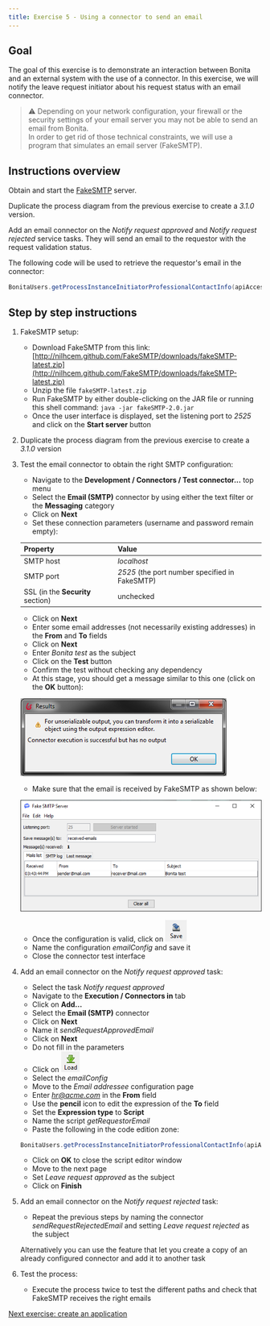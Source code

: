 ```yaml
---
title: Exercise 5 - Using a connector to send an email
---
```


## Goal

The goal of this exercise is to demonstrate an interaction between Bonita and an external system with the use of a connector. In this exercise, we will notify the leave request initiator about his request status with an email connector.

>  ⚠ Depending on your network configuration, your firewall or the security settings of your email server you may not be able to send an email from Bonita.  
> In order to get rid of those technical constraints, we will use a program that simulates an email server (FakeSMTP).

## Instructions overview

Obtain and start the [FakeSMTP](http://nilhcem.github.com/FakeSMTP/downloads/fakeSMTP-latest.zip) server.

Duplicate the process diagram from the previous exercise to create a *3.1.0* version.

Add an email connector on the *Notify request approved* and *Notify request rejected* service tasks. They will send an email to the requestor with the request validation status.

The following code will be used to retrieve the requestor's email in the connector:

```groovy
BonitaUsers.getProcessInstanceInitiatorProfessionalContactInfo(apiAccessor,processInstanceId).email
```

## Step by step instructions

1. FakeSMTP setup:
   - Download FakeSMTP from this link: [http://nilhcem.github.com/FakeSMTP/downloads/fakeSMTP-latest.zip](http://nilhcem.github.com/FakeSMTP/downloads/fakeSMTP-latest.zip)
   - Unzip the file `fakeSMTP-latest.zip`
   - Run FakeSMTP by either double-clicking on the JAR file or running this shell command: `java -jar fakeSMTP-2.0.jar`
   - Once the user interface is displayed, set the listening port to *2525* and click on the **Start server** button

1. Duplicate the process diagram from the previous exercise to create a *3.1.0* version

1. Test the email connector to obtain the right SMTP configuration:
   - Navigate to the **Development / Connectors / Test connector...** top menu
   - Select the **Email (SMTP)** connector by using either the text filter or the **Messaging** category
   - Click on **Next**
   - Set these connection parameters (username and password remain empty):

   Property | Value
   -------- | -----
   SMTP host | *localhost*
   SMTP port | *2525* (the port number specified in FakeSMTP)
   SSL (in the **Security** section) | unchecked
   
   - Click on **Next**
   - Enter some email addresses (not necessarily existing addresses) in the **From** and **To** fields
   - Click on **Next**
   - Enter *Bonita test* as the subject
   - Click on the **Test** button
   - Confirm the test without checking any dependency
   - At this stage, you should get a message similar to this one (click on the **OK** button):
   
   ![Warning message about output serialization](images/ex05/ex5_00.png)
   
   - Make sure that the email is received by FakeSMTP as shown below:
   
   ![Fake SMTP with one received message](images/ex05/ex5_01.png)
   
   - Once the configuration is valid, click on ![Save button](images/ex05/ex5_02.png)
   - Name the configuration *emailConfig* and save it
   - Close the connector test interface

1. Add an email connector on the *Notify request approved* task:
   - Select the task *Notify request approved*
   - Navigate to the **Execution / Connectors in** tab
   - Click on **Add...**
   - Select the **Email (SMTP)** connector
   - Click on **Next**
   - Name it *sendRequestApprovedEmail*
   - Click on **Next**
   - Do not fill in the parameters
   - Click on ![Load connector settings button](images/ex05/ex5_03.png)
   - Select the *emailConfig*
   - Move to the *Email addressee* configuration page
   - Enter *hr@acme.com* in the **From** field
   - Use the **pencil** icon to edit the expression of the **To** field
   - Set the **Expression type** to **Script**
   - Name the script *getRequestorEmail*
   - Paste the following in the code edition zone:
    
   ```groovy
   BonitaUsers.getProcessInstanceInitiatorProfessionalContactInfo(apiAccessor,processInstanceId).email
   ```
   
   - Click on **OK** to close the script editor window
   - Move to the next page
   - Set *Leave request approved* as the subject
   - Click on **Finish**
1. Add an email connector on the *Notify request rejected* task:
   - Repeat the previous steps by naming the connector *sendRequestRejectedEmail* and setting *Leave request rejected* as the subject

   Alternatively you can use the feature that let you create a copy of an already configured connector and add it to another task

1. Test the process:
   - Execute the process twice to test the different paths and check that FakeSMTP receives the right emails

[Next exercise: create an application](06-applications.md)
